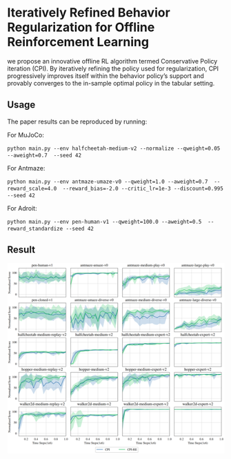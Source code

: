 # Iteratively Refined Behavior Regularization for Offline Reinforcement Learning

we propose an innovative offline RL algorithm
termed Conservative Policy iteration (CPI). By iteratively
refining the policy used for regularization, CPI progressively
improves itself within the behavior policy’s support and
provably converges to the in-sample optimal policy in the
tabular setting.


## Usage

The paper results can be reproduced by running:

For MuJoCo:
```
python main.py --env halfcheetah-medium-v2 --normalize --qweight=0.05 --aweight=0.7  --seed 42
```
For Antmaze:
```
python main.py --env antmaze-umaze-v0 --qweight=1.0 --aweight=0.7  --reward_scale=4.0  --reward_bias=-2.0 --critic_lr=1e-3 --discount=0.995 --seed 42
```
For Adroit:
```
python main.py --env pen-human-v1 --qweight=100.0 --aweight=0.5  --reward_standardize --seed 42
```

## Result
![image](mujoco-antmaze-pen-performance.png)


